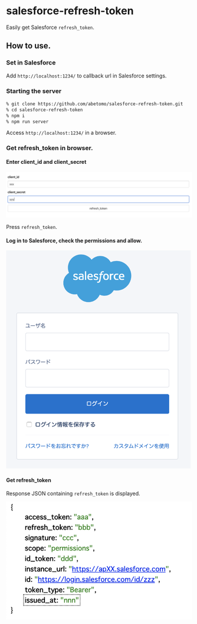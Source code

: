 # salesforce-refresh-token

Easily get Salesforce `refresh_token`.

## How to use.

###  Set in Salesforce

Add `http://localhost:1234/` to callback url in Salesforce settings.

### Starting the server

```
% git clone https://github.com/abetomo/salesforce-refresh-token.git
% cd salesforce-refresh-token
% npm i
% npm run server
```

Access `http://localhost:1234/` in a browser.

### Get refresh_token in browser.

#### Enter client_id and client_secret

![top.png](./docs/images/top.png)

Press `refresh_token`.

#### Log in to Salesforce, check the permissions and allow.

<img alt="salesforce-login.png" src="./docs/images/salesforce-login.png" width="500px" />

#### Get refresh_token

Response JSON containing `refresh_token` is displayed.

![response.png](./docs/images/response.png)

